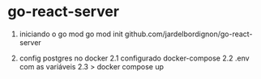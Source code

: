 # go-react-server

1. iniciando o go mod
go mod init github.com/jardelbordignon/go-react-server

2. config postgres no docker
  2.1 configurado docker-compose
  2.2 .env com as variáveis
  2.3 > docker compose up
